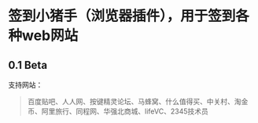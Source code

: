 # 签到小猪手（浏览器插件），用于签到各种web网站


## 0.1 Beta
支持网站：
> 百度贴吧、人人网、按键精灵论坛、马蜂窝、什么值得买、中关村、淘金币、阿里旅行、同程网、华强北商城、lifeVC、2345技术员
